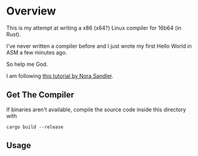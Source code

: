 # Overview

This is my attempt at writing a x86 (x64?) Linux compiler for 16b64 (in Rust).

I've never written a compiler before and I just wrote my first Hello World in ASM a few minutes ago.

So help me God. 

I am following [this tutorial by Nora Sandler](https://norasandler.com/2017/11/29/Write-a-Compiler.html).

## Get The Compiler

If binaries aren't available, compile the source code inside this directory with

`cargo build --release`

## Usage


